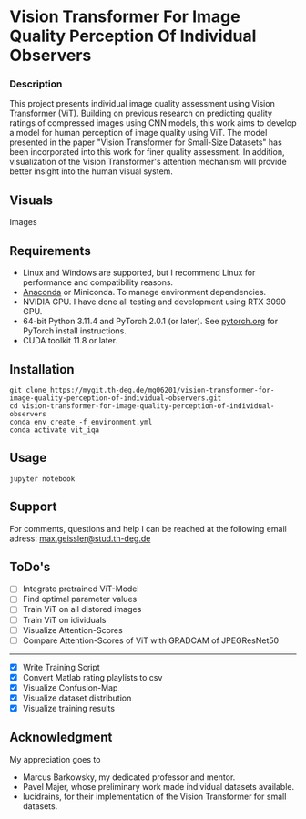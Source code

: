 # Vision Transformer For Image Quality Perception Of Individual Observers

### Description
This project presents individual image quality assessment using Vision Transformer (ViT). Building on previous research on predicting quality ratings of compressed images using CNN models, this work aims to develop a model for human perception of image quality using ViT. The model presented in the paper "Vision Transformer for Small-Size Datasets" has been incorporated into this work for finer quality assessment. In addition, visualization of the Vision Transformer's attention mechanism will provide better insight into the human visual system.

## Visuals
Images

## Requirements
- Linux and Windows are supported, but I recommend Linux for performance and compatibility reasons.
- [Anaconda](https://www.anaconda.com/download) or Miniconda. To manage environment dependencies.
- NVIDIA GPU. I have done all testing and development using RTX 3090 GPU.
- 64-bit Python 3.11.4 and PyTorch 2.0.1 (or later). See [pytorch.org](https://pytorch.org) for PyTorch install instructions.
- CUDA toolkit 11.8 or later.

## Installation
```
git clone https://mygit.th-deg.de/mg06201/vision-transformer-for-image-quality-perception-of-individual-observers.git
cd vision-transformer-for-image-quality-perception-of-individual-observers
conda env create -f environment.yml
conda activate vit_iqa
```

## Usage
```
jupyter notebook
```

## Support
For comments, questions and help I can be reached at the following email adress: max.geissler@stud.th-deg.de

## ToDo's
- [ ] Integrate pretrained ViT-Model
- [ ] Find optimal parameter values
- [ ] Train ViT on all distored images
- [ ] Train ViT on idividuals
- [ ] Visualize Attention-Scores
- [ ] Compare Attention-Scores of ViT with GRADCAM of JPEGResNet50
***
- [x] Write Training Script
- [x] Convert Matlab rating playlists to csv
- [x] Visualize Confusion-Map
- [x] Visualize dataset distribution
- [x] Visualize training results

## Acknowledgment
My appreciation goes to
- Marcus Barkowsky, my dedicated professor and mentor.
- Pavel Majer, whose preliminary work made individual datasets available.
- lucidrains, for their implementation of the Vision Transformer for small datasets.
